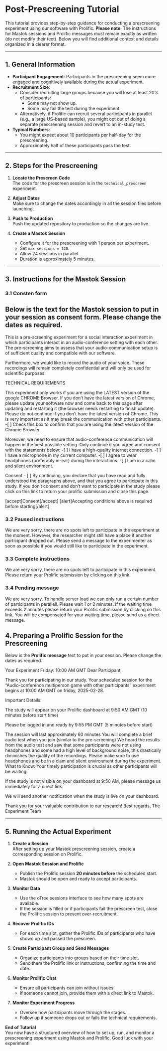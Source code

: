 # Post-Prescreening Tutorial

This tutorial provides step-by-step guidance for conducting a prescreening experiment using our software with Prolific. **Please note**: The instructions for Mastok sessions and Prolific messages must remain exactly as written (do not modify their text). Below you will find additional context and details organized in a clearer format.

---

## 1. General Information

- **Participant Engagement**: Participants in the prescreening seem more engaged and cognitively available during the actual experiment.
- **Recruitment Size**:
  - Consider recruiting large groups because you will lose at least 20% of participants:
    - Some may not show up.
    - Some may fail the test during the experiment.
  - Alternatively, if Prolific can recruit several participants in parallel (e.g., a large US-based sample), you might opt out of doing a separate prescreening session and revert to an in-study test.
- **Typical Numbers**:
  - You might expect about 10 participants per half-day for the prescreening.
  - Approximately half of these participants pass the test.

---

## 2. Steps for the Prescreening

1. **Locate the Prescreen Code**  
   The code for the prescreen session is in the `technical_prescreen` experiment.

2. **Adjust Dates**  
   Make sure to change the dates accordingly in all the session files before launching.

3. **Push to Production**  
   Push the updated repository to production so the changes are live.

4. **Create a Mastok Session**  
   - Configure it for the prescreening with 1 person per experiment.
   - Set `max sessions = 128`.
   - Allow 24 sessions in parallel.
   - Duration is approximately 5 minutes.

---

## 3. Instructions for the Mastok Session
### 3.1 Consten form

Below is the text for the **Mastok session** to put in your session as consent form. Please change the dates as required.
---

This is a pre-screening experiment for a social interaction experiment in which participants interact in an audio-conference setting with each other. The pre-screening aims to assess that your audio-communication setup is of sufficient quality and compatible with our software.

Furthermore, we would like to record the audio of your voice. These recordings  will remain completely confidential and will only be used for scientific purposes.

TECHNICAL REQUIREMENTS

This experiment only works if you are using the LATEST version of the google CHROME Browser. If you don’t have the latest version of Chrome, please update your software now and come back to this page after updating and restarting it (the browser needs restarting to finish update). Please do not continue if you don’t have the latest version of Chrome. This is very important as it may break the communication with other participants.
	-[ ]	Check this box to confirm that you are using the latest version of the Chrome Browser.

Moreover, we need to ensure that audio-conference communication will happen in the best possible setting. Only continue if you agree and consent with the statements below:
	-[ ] I have a high-quality internet connection.
	-[ ] I have a microphone in my current computer.
	-[ ] I agree to wear headphones (preferably in-ear) during the interactions.
	-[ ] I am in a calm and silent environment.

Consent
	- [ ] By continuing, you declare that you have read and fully understood the paragraphs above, and that you agree to participate in this study. If you don’t consent and don’t want to participate in the study please click on this link to return your prolific submission and close this page.

[accept]Consent[/accept]
[alert]Accepting conditions above is required before starting[/alert]

### 3.2 Paused instructions
We are very sorry, there are no spots left to participate in the experiment at the moment. However, the researcher might still have a place if another participant dropped out. Please send a message to the experimenter as soon as possible if you would still like to participate in the experiment.

### 3.3 Complete instructions

We are very sorry, there are no spots left to participate in this experiment. Please return your Prolific submission by clicking on this link.

### 3.4 Pending message
We are very sorry. To handle server load we can only run a certain number of participants in parallell. Please wait 1 or 2 minutes. If the waiting time exceeds 2 minutes please return your Prolific submission by clicking on this link. You will be compensated for your waiting time, please send us a direct message.


## 4. Preparing a Prolific Session for the Prescreening

Below is the **Prolific message** text to put in your session. Please change the dates as required.

Your Experiment Friday: 10:00 AM GMT
Dear Participant,

Thank you for participating in our study. Your scheduled session for the “Audio-conference multiperson game with other participants” experiment begins at 10:00 AM GMT on friday, 2025-02-28.

Important Details:

The study will appear on your Prolific dashboard at 9:50 AM GMT (10 minutes before start time)

Please be logged in and ready by 9:55 PM GMT (5 minutes before start)

The session will last approximately 60 minutes
You will complete a brief audio test when you join (similar to the pre-screening)
We heard the results from the audio test and saw that some participants were not using headphones and some had a high level of background noise, this drastically diminishes the quality of the recordings. Please make sure to use headphones and be in a clam and silent environment during the experiment.
What to Know:
Your timely participation is crucial as other participants will be waiting.

If the study is not visible on your dashboard at 9:50 AM, please message us immediately for a direct link.

We will send another notification when the study is live on your dashboard.

Thank you for your valuable contribution to our research!
Best regards, The Experiment Team

---

## 5. Running the Actual Experiment

1. **Create a Session**  
   After setting up your Mastok prescreening session, create a corresponding session on Prolific.

2. **Open Mastok Session and Prolific**  
   - Publish the Prolific session **20 minutes before** the scheduled start.
   - Mastok should be open and ready to accept participants.

3. **Monitor Data**  
   - Use the oTree sessions interface to see how many spots are available.
   - If the session is filled or if participants fail the prescreen test, close the Prolific session to prevent over-recruitment.

4. **Recover Prolific IDs**  
   - For each time slot, gather the Prolific IDs of participants who have shown up and passed the prescreen.

5. **Create Participant Group and Send Messages**  
   - Organize participants into groups based on their time slot.
   - Send them the Prolific link or instructions, confirming the time and date.

6. **Monitor Prolific Chat**  
   - Ensure all participants can join without issues.
   - If someone cannot join, provide them with a direct link to Mastok.

7. **Monitor Experiment Progress**  
   - Oversee how participants move through the stages.
   - Follow up if someone drops out or fails the technical requirements.


**End of Tutorial**  
You now have a structured overview of how to set up, run, and monitor a prescreening experiment using Mastok and Prolific. Good luck with your experiment!